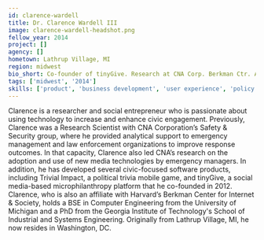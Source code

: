 ```yaml
---
id: clarence-wardell
title: Dr. Clarence Wardell III
image: clarence-wardell-headshot.png
fellow_year: 2014
project: []
agency: []
hometown: Lathrup Village, MI
region: midwest
bio_short: Co-founder of tinyGive. Research at CNA Corp. Berkman Ctr. Affiliate. Computer Engineering, Univ. of Michigan. PhD in ISYE at Georgia Tech.
tags: ['midwest', '2014']
skills: ['product', 'business development', 'user experience', 'policy']
---
```


Clarence is a researcher and social entrepreneur who is passionate about using technology to increase and enhance civic engagement. Previously, Clarence was a Research Scientist with CNA Corporation’s Safety & Security group, where he provided analytical support to emergency management and law enforcement organizations to improve response outcomes. In that capacity, Clarence also led CNA’s research on the adoption and use of new media technologies by emergency managers. In addition, he has developed several civic-focused software products, including Trivial Impact, a political trivia mobile game, and tinyGive, a social media-based microphilanthropy platform that he co-founded in 2012. Clarence, who is also an affiliate with Harvard’s Berkman Center for Internet & Society, holds a BSE in Computer Engineering from the University of Michigan and a PhD from the Georgia Institute of Technology's School of Industrial and Systems Engineering. Originally from Lathrup Village, MI, he now resides in Washington, DC.
